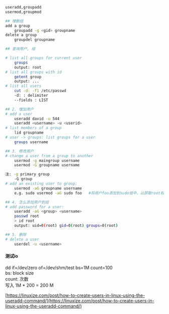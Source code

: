
~~~bash
useradd,groupadd
usermod,groupmod

## 增删组
add a group  
    groupadd -g <gid> groupname  
delete a group  
    groupdel groupname  

## 查询用户, 组

# list all groups for current user
    groups  
    output: root
# list all groups with id
    getent group
    output: ...
# list all users  
    cut -d: -f1 /etc/passwd
    -d: : delimiter
    --fields : LIST

## 2. 增加用户
# add a user  
    useradd david -u 544
    useradd <username> -u <userid>
# list members of a group  
    lid groupname
# user -> groups: list groups for a user  
    groups username

## 3. 修改用户
# change a user from a group to another  
    usermod -g maingroup username
    usermod -G groupname username 

注: -g primary group  
    -G group  
# add an existing user to group:
    usermod -aG groupname username
    e.g. sudo usermod -aG sudo foo   #将用户foo添加到sudo组中，以获取root权限

## 4. 怎么添加用户到组
# add password for a user:
    useradd -aG <group> <username>
    passwd root
    > id root
    output: uid=0(root) gid=0(root) groups=0(root)

## 5. 删除
# delete a user
    userdel -u <username>


~~~

#### 测试io
dd if=/dev/zero of=/dev/shm/test bs=1M count=100  
bs: block size  
count: 次数  
写入 1M * 200 = 200 M  

[https://linuxize.com/post/how-to-create-users-in-linux-using-the-useradd-command/](https://linuxize.com/post/how-to-create-users-in-linux-using-the-useradd-command/)
